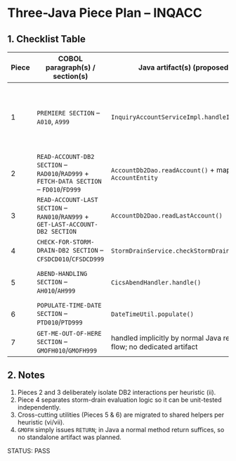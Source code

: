 # Three-Java Piece Plan – INQACC

## 1. Checklist Table

| Piece | COBOL paragraph(s) / section(s) | Java artifact(s) (proposed) | Primary inputs | Primary outputs | External touch-points |
|-------|---------------------------------|-----------------------------|----------------|-----------------|-----------------------|
| 1 | `PREMIERE SECTION` – `A010`, `A999` | `InquiryAccountServiceImpl.handleInquiry()` | DFHCOMMAREA fields: `INQACC-ACCNO`, `SORTCODE` | Populated `AccountDto` + `success` flag in COMMAREA | `EXEC CICS HANDLE ABEND`, PERFORM calls to DB2 reader pieces |
| 2 | `READ-ACCOUNT-DB2 SECTION` – `RAD010`/`RAD999` + `FETCH-DATA SECTION` – `FD010`/`FD999` | `AccountDb2Dao.readAccount()` + mapper to `AccountEntity` | Account number, sort code | Single `AccountEntity` | `EXEC SQL OPEN / FETCH` on `ACC-CURSOR` (DB2) |
| 3 | `READ-ACCOUNT-LAST SECTION` – `RAN010`/`RAN999` + `GET-LAST-ACCOUNT-DB2 SECTION` | `AccountDb2Dao.readLastAccount()` | Sentinel account number `99999999` | Last account details | `EXEC SQL` SELECT (DB2) |
| 4 | `CHECK-FOR-STORM-DRAIN-DB2 SECTION` – `CFSDCD010`/`CFSDCD999` | `StormDrainService.checkStormDrain()` | `SQLCODE` after DB2 ops | Storm-drain decision flag | None (pure logic) |
| 5 | `ABEND-HANDLING SECTION` – `AH010`/`AH999` | `CicsAbendHandler.handle()` | Abend code from CICS | Structured `AbendInfo` | `EXEC CICS ASSIGN / ABEND`, logging |
| 6 | `POPULATE-TIME-DATE SECTION` – `PTD010`/`PTD999` | `DateTimeUtil.populate()` | None – uses `EXEC CICS ASKTIME` | Formatted date / time strings | `EXEC CICS ASKTIME`, `FORMATTIME` |
| 7 | `GET-ME-OUT-OF-HERE SECTION` – `GMOFH010`/`GMOFH999` | handled implicitly by normal Java return flow; no dedicated artifact | N/A | N/A | `EXEC CICS RETURN` |

## 2. Notes

1. Pieces 2 and 3 deliberately isolate DB2 interactions per heuristic (ii).
2. Piece 4 separates storm-drain evaluation logic so it can be unit-tested independently.
3. Cross-cutting utilities (Pieces 5 & 6) are migrated to shared helpers per heuristic (vi/vii).
4. `GMOFH` simply issues `RETURN`; in Java a normal method return suffices, so no standalone artifact was planned.

STATUS: PASS

